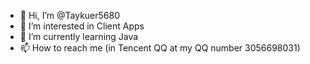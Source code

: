 - 👋 Hi, I’m @Taykuer5680
- 👀 I’m interested in Client Apps
- 🌱 I’m currently learning Java
- 📫 How to reach me (in Tencent QQ at my QQ number 3056698031)

<!---
Taykuer5680/Taykuer5680 is a ✨ special ✨ repository because its `README.md` (this file) appears on your GitHub profile.
You can click the Preview link to take a look at your changes.
--->
